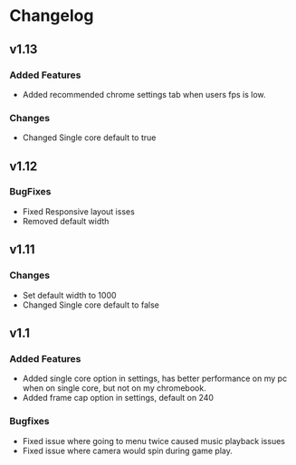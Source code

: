 # Changelog
## v1.13
### Added Features
- Added recommended chrome settings tab when users fps is low.
### Changes
- Changed Single core default to true
## v1.12
### BugFixes
- Fixed Responsive layout isses
- Removed default width 
## v1.11
### Changes
- Set default width to 1000
- Changed Single core default to false
## v1.1  
### Added Features
- Added single core option in settings, has better performance on my pc when on single core, but not on my chromebook. 
- Added frame cap option in settings, default on 240
### Bugfixes
- Fixed issue where going to menu twice caused music playback issues 
- Fixed issue where camera would spin during game play.